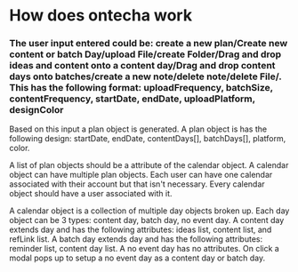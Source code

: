 # How does ontecha work

### The user input entered could be: create a new plan/Create new content or batch Day/upload File/create Folder/Drag and drop ideas and content onto a content day/Drag and drop content days onto batches/create a new note/delete note/delete File/. This has the following format: uploadFrequency, batchSize, contentFrequency, startDate, endDate, uploadPlatform, designColor
Based on this input a plan object is generated. A plan object is has the following design: startDate, endDate, contentDays[], batchDays[], platform, color.

A list of plan objects should be a attribute of the calendar object. A calendar object can have multiple plan objects. Each user can have one calendar associated with their account but that isn't necessary. Every calendar object should have a user associated with it. 

A calendar object is a collection of multiple day objects broken up. Each day object can be 3 types: content day, batch day, no event day. A content day extends day and has the following attributes: ideas list, content list, and refLink list. A batch day extends day and has the following attributes: reminder list, content day list. A no event day has no attributes. On click a modal pops up to setup a no event day as a content day or batch day.